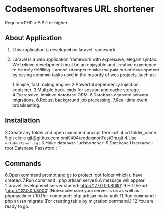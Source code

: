 # Codaemonsoftwares URL shortener

Requires PHP ≥ 5.6.0 or higher.

## About Application

1. This application is developed on laravel framework.
2. Laravel is a web application framework with expressive, elegant syntax. We believe development must be an 	 enjoyable and creative experience to be truly fulfilling. Laravel attempts to take the pain out of development by easing common tasks used in the majority of web projects, such as:

	1.Simple, fast routing engine.
	2.Powerful dependency injection container.
	3.Multiple back-ends for session and cache storage.
	4.Expressive, intuitive database ORM.
	5.Database agnostic schema migrations.
	6.Robust background job processing.
	7.Real-time event broadcasting.

## Installation

3.Create any folder and open command prompt terminal.
4.cd folder_name.
5.git clone git@github.com:omi9404/codaemonTestOm.git
4.Use `urlshortener.sql`
6.Make database 'urlshortener'
5.Database Username : root
  Database Password : ''

## Commands
  
6.Open command prompt and go to project root folder which u have created.
7.Run command : php artisan serve
8.A message will appear 'Laravel development server started: <http://127.0.0.1:8000>'
9.Hit the url 'http://127.0.0.1:8000' (Note:make sure your server is on as well as phpmyadmin.)
10.Run command : php artisan make:auth
11.Run command : php arisan migrate (For creating table by migration command.)
12.You are ready to go.





